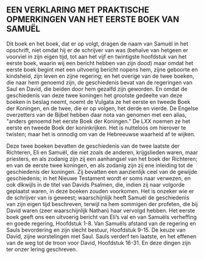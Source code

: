 ## EEN VERKLARING MET PRAKTISCHE OPMERKINGEN VAN HET EERSTE BOEK VAN SAMUËL

Dit boek en het boek, dat er op volgt, dragen de naam van Samuël in het opschrift, niet omdat hij er de schrijver van was (behalve van hetgeen er voorviel in zijn eigen tijd, tot aan het vijf en twintigste hoofdstuk van het eerste boek, waarin wij een bericht hebben van zijn dood) maar omdat het eerste boek begint met een uitvoerig bericht nopens hem, zijne geboorte en kindsheid, zijn leven en zijne regering; en het overige van de twee boeken, die naar hem genoemd zijn, de geschiedenis bevat van de regeringen van Saul en David, die beiden door hem gezalfd zijn geworden. En omdat de geschiedenis van deze twee koningen het grootste gedeelte van deze boeken in beslag neemt, noemt de Vulgata ze het eerste en tweede Boek der Koningen, en de twee, die er op volgen, het derde en vierde. 
De Engelse overzetters van de Bijbel hebben daar nota van genomen met een alias, "anders genoemd het eerste Boek der Koningen." 
De LXX noemen ze het eerste en tweede Boek der koninkrijken. Het is nutteloos om hierover te twisten; maar het is onnodig om van de Hebreeuwse waarheid af te wijken. 

Deze twee boeken bevatten de geschiedenis van de twee laatste der Richteren, Eli en Samuël, die niet zoals de anderen, krijgslieden waren, maar priesters, en als zodanig zijn zij een aanhangsel van het boek der Richteren; en van de eerste twee koningen, en als zodanig zijn zij ene inleiding tot de geschiedenis der koningen. Zij bevatten een aanzienlijk ceel van de gewijde geschiedenis; in het Nieuwe Testament wordt er soms naar verwezen, en ook dikwijls in de titel van Davids Psalmen, die, indien zij naar volgorde geplaatst waren, in deze boeken zouden voorkomen. Het is onzeker wie er de schrijver van is geweest; waarschijnlijk heeft Samuël de geschiedenis van zijn eigen tijd beschreven, terwijl na hem sommigen der profeten, die bij David waren (zeer waarschijnlijk Nathan) haar vervolgd hebben. 
Het eerste boek geeft ons een uitvoerig bericht van Eli’s val en van Samuëls verheffing en goede regering, Hoofdstuk 1-8. Van Samuëls afstand van de regering en Sauls bevordering en zijn slecht bestuur, Hoofdstuk 9-15. De keuze van David, zijne worstelingen met Saul. Sauls verderf ten laatste, en het effenen van de weg tot de troon voor David, Hoofdstuk 16-31. En deze dingen zijn ter onzer lering geschreven.
 